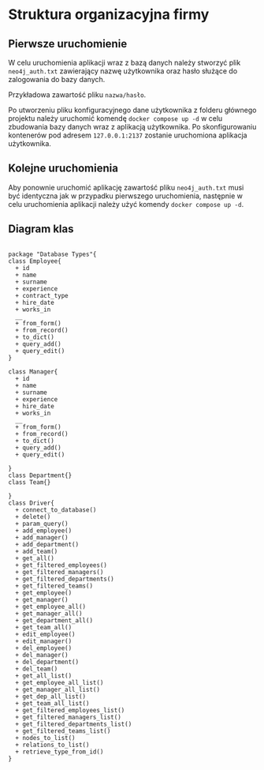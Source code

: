 # Struktura organizacyjna firmy

## Pierwsze uruchomienie

W celu uruchomienia aplikacji wraz z bazą danych należy stworzyć plik `neo4j_auth.txt`
zawierający nazwę użytkownika oraz hasło służące do zalogowania do bazy danych.

Przykładowa zawartość pliku `nazwa/hasło`.

Po utworzeniu pliku konfiguracyjnego dane użytkownika z folderu głównego projektu
należy uruchomić komendę `docker compose up -d` w celu zbudowania bazy danych
wraz z aplikacją użytkownika. Po skonfigurowaniu kontenerów pod adresem
`127.0.0.1:2137` zostanie uruchomiona aplikacja użytkownika.

## Kolejne uruchomienia

Aby ponownie uruchomić aplikację zawartość pliku `neo4j_auth.txt` musi być identyczna
jak w przypadku pierwszego uruchomienia, następnie w celu uruchomienia aplikacji należy
użyć komendy `docker compose up -d`.

## Diagram klas

```plantuml

package "Database Types"{
class Employee{
  + id
  + name
  + surname
  + experience
  + contract_type
  + hire_date
  + works_in
  __
  + from_form()
  + from_record()
  + to_dict()
  + query_add()
  + query_edit()
}

class Manager{
  + id
  + name
  + surname
  + experience
  + hire_date
  + works_in
  __
  + from_form()
  + from_record()
  + to_dict()
  + query_add()
  + query_edit()

}
class Department{}
class Team{}

}
class Driver{
  + connect_to_database()
  + delete()
  + param_query()
  + add_employee()
  + add_manager()
  + add_department()
  + add_team()
  + get_all()
  + get_filtered_employees()
  + get_filtered_managers()
  + get_filtered_departments()
  + get_filtered_teams()
  + get_employee()
  + get_manager()
  + get_employee_all()
  + get_manager_all()
  + get_department_all()
  + get_team_all()
  + edit_employee()
  + edit_manager()
  + del_employee()
  + del_manager()
  + del_department()
  + del_team()
  + get_all_list()
  + get_employee_all_list()
  + get_manager_all_list()
  + get_dep_all_list()
  + get_team_all_list()
  + get_filtered_employees_list()
  + get_filtered_managers_list()
  + get_filtered_departments_list()
  + get_filtered_teams_list()
  + nodes_to_list()
  + relations_to_list()
  + retrieve_type_from_id()
}

```

